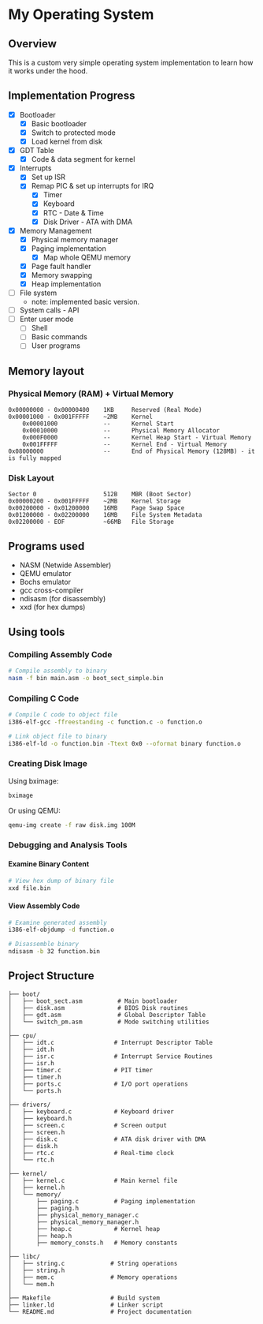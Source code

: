 # My Operating System

## Overview
This is a custom very simple operating system implementation to learn how it works under the hood.

## Implementation Progress

- [x] Bootloader
  - [x] Basic bootloader
  - [x] Switch to protected mode
  - [x] Load kernel from disk
- [x] GDT Table
  - [x] Code & data segment for kernel
- [x] Interrupts
  - [x] Set up ISR
  - [x] Remap PIC & set up interrupts for IRQ
    - [x] Timer
    - [x] Keyboard
    - [x] RTC - Date & Time
    - [x] Disk Driver - ATA with DMA
- [x] Memory Management
  - [x] Physical memory manager
  - [x] Paging implementation
    - [x] Map whole QEMU memory
  - [x] Page fault handler
  - [x] Memory swapping
  - [x] Heap implementation
- [ ] File system
    - note: implemented basic version.
- [ ] System calls - API
- [ ] Enter user mode
    - [ ] Shell
    - [ ] Basic commands
    - [ ] User programs

## Memory layout

### Physical Memory (RAM) + Virtual Memory
```
0x00000000 - 0x00000400    1KB     Reserved (Real Mode)
0x00001000 - 0x001FFFFF    ~2MB    Kernel
    0x00001000             --      Kernel Start
    0x00010000             --      Physical Memory Allocator
    0x000F0000             --      Kernel Heap Start - Virtual Memory
    0x001FFFFF             --      Kernel End - Virtual Memory
0x08000000                 --      End of Physical Memory (128MB) - it is fully mapped
```

### Disk Layout
```
Sector 0                   512B    MBR (Boot Sector)
0x00000200 - 0x001FFFFF    ~2MB    Kernel Storage
0x00200000 - 0x01200000    16MB    Page Swap Space
0x01200000 - 0x02200000    16MB    File System Metadata
0x02200000 - EOF           ~66MB   File Storage
```

## Programs used
- NASM (Netwide Assembler)
- QEMU emulator
- Bochs emulator
- gcc cross-compiler
- ndisasm (for disassembly)
- xxd (for hex dumps)

## Using tools

### Compiling Assembly Code
```bash
# Compile assembly to binary
nasm -f bin main.asm -o boot_sect_simple.bin
```

### Compiling C Code
```bash
# Compile C code to object file
i386-elf-gcc -ffreestanding -c function.c -o function.o

# Link object file to binary
i386-elf-ld -o function.bin -Ttext 0x0 --oformat binary function.o
```

### Creating Disk Image
Using bximage:
```bash
bximage
```

Or using QEMU:
```bash
qemu-img create -f raw disk.img 100M
```

### Debugging and Analysis Tools

#### Examine Binary Content
```bash
# View hex dump of binary file
xxd file.bin
```

#### View Assembly Code
```bash
# Examine generated assembly
i386-elf-objdump -d function.o

# Disassemble binary
ndisasm -b 32 function.bin
```

## Project Structure
```
├── boot/
│   ├── boot_sect.asm          # Main bootloader
│   ├── disk.asm               # BIOS Disk routines
│   ├── gdt.asm                # Global Descriptor Table
│   └── switch_pm.asm          # Mode switching utilities
│
├── cpu/
│   ├── idt.c                 # Interrupt Descriptor Table
│   ├── idt.h
│   ├── isr.c                 # Interrupt Service Routines
│   ├── isr.h
│   ├── timer.c               # PIT timer
│   ├── timer.h
│   ├── ports.c               # I/O port operations
│   └── ports.h
│
├── drivers/
│   ├── keyboard.c            # Keyboard driver
│   ├── keyboard.h
│   ├── screen.c              # Screen output
│   ├── screen.h
│   ├── disk.c                # ATA disk driver with DMA
│   ├── disk.h
│   ├── rtc.c                 # Real-time clock
│   └── rtc.h
│
├── kernel/
│   ├── kernel.c              # Main kernel file
│   ├── kernel.h
│   └── memory/
│       ├── paging.c          # Paging implementation
│       ├── paging.h
│       ├── physical_memory_manager.c
│       ├── physical_memory_manager.h
│       ├── heap.c            # Kernel heap
│       ├── heap.h
│       ├── memory_consts.h   # Memory constants
│
├── libc/
│   ├── string.c             # String operations
│   ├── string.h
│   ├── mem.c                # Memory operations
│   └── mem.h
│
├── Makefile                 # Build system
├── linker.ld                # Linker script
└── README.md                # Project documentation
```